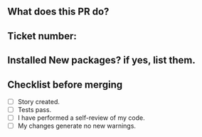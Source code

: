 ## What does this PR do?

## Ticket number:

## Installed New packages? if yes, list them.

## Checklist before merging

-   [ ] Story created.
-   [ ] Tests pass.
-   [ ] I have performed a self-review of my code.
-   [ ] My changes generate no new warnings.
